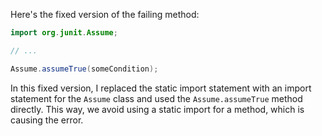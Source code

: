 Here's the fixed version of the failing method:
```java
import org.junit.Assume;

// ...

Assume.assumeTrue(someCondition);
```
In this fixed version, I replaced the static import statement with an import statement for the `Assume` class and used the `Assume.assumeTrue` method directly. This way, we avoid using a static import for a method, which is causing the error.